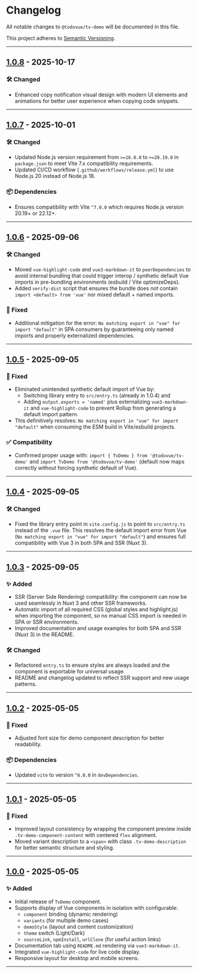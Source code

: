 # Changelog

All notable changes to `@todovue/tv-demo` will be documented in this file.

This project adheres to [Semantic Versioning](https://semver.org/).

---
## [1.0.8] - 2025-10-17

### 🛠️ Changed
- Enhanced copy notification visual design with modern UI elements and animations for better user experience when copying code snippets.

---
## [1.0.7] - 2025-10-01

### 🛠️ Changed
- Updated Node.js version requirement from `>=16.0.0` to `>=20.19.0` in `package.json` to meet Vite 7.x compatibility requirements.
- Updated CI/CD workflow (`.github/workflows/release.yml`) to use Node.js 20 instead of Node.js 18.

### 📦 Dependencies
- Ensures compatibility with Vite `^7.0.0` which requires Node.js version 20.19+ or 22.12+.

---
## [1.0.6] - 2025-09-06

### 🛠️ Changed
- Moved `vue-highlight-code` and `vue3-markdown-it` to `peerDependencies` to avoid internal bundling that could trigger interop / synthetic default Vue imports in pre-bundling environments (esbuild / Vite optimizeDeps).
- Added `verify:dist` script that ensures the bundle does not contain `import <default> from 'vue'` nor mixed default + named imports.

### 🐛 Fixed
- Additional mitigation for the error: `No matching export in "vue" for import "default"` in SPA consumers by guaranteeing only named imports and properly externalized dependencies.

---
## [1.0.5] - 2025-09-05

### 🐛 Fixed
- Eliminated unintended synthetic default import of Vue by:
  - Switching library entry to `src/entry.ts` (already in 1.0.4) and
  - Adding `output.exports = 'named'` plus externalizing `vue3-markdown-it` and `vue-highlight-code` to prevent Rollup from generating a default import pattern.
- This definitively resolves: `No matching export in "vue" for import "default"` when consuming the ESM build in Vite/esbuild projects.

### ✅ Compatibility
- Confirmed proper usage with: `import { TvDemo } from '@todovue/tv-demo'` and `import TvDemo from '@todovue/tv-demo'` (default now maps correctly without forcing synthetic default of Vue).

---
## [1.0.4] - 2025-09-05

### 🛠️ Changed
- Fixed the library entry point in `vite.config.js` to point to `src/entry.ts` instead of the `.vue` file. This resolves the default import error from Vue (`No matching export in "vue" for import "default"`) and ensures full compatibility with Vue 3 in both SPA and SSR (Nuxt 3).

---
## [1.0.3] - 2025-09-05

### ✨ Added
- SSR (Server Side Rendering) compatibility: the component can now be used seamlessly in Nuxt 3 and other SSR frameworks.
- Automatic import of all required CSS (global styles and highlight.js) when importing the component, so no manual CSS import is needed in SPA or SSR environments.
- Improved documentation and usage examples for both SPA and SSR (Nuxt 3) in the README.

### 🛠️ Changed
- Refactored `entry.ts` to ensure styles are always loaded and the component is exportable for universal usage.
- README and changelog updated to reflect SSR support and new usage patterns.

---
## [1.0.2] - 2025-05-05

### 🐛 Fixed
- Adjusted font size for demo component description for better readability.

### 📦 Dependencies
- Updated `vite` to version `^6.0.0` in `devDependencies`.

---
## [1.0.1] - 2025-05-05

### 🐛 Fixed
- Improved layout consistency by wrapping the component preview inside `.tv-demo-component-content` with centered `flex` alignment.
- Moved variant description to a `<span>` with class `.tv-demo-description` for better semantic structure and styling.

---
## [1.0.0] - 2025-05-05

### ✨ Added
- Initial release of `TvDemo` component.
- Supports display of Vue components in isolation with configurable:
    - `component` binding (dynamic rendering)
    - `variants` (for multiple demo cases)
    - `demoStyle` (layout and content customization)
    - `theme` switch (Light/Dark)
    - `sourceLink`, `npmInstall`, `urlClone` (for useful action links)
- Documentation tab using `README.md` rendering via `vue3-markdown-it`.
- Integrated `vue-highlight-code` for live code display.
- Responsive layout for desktop and mobile screens.

---
[1.0.8]: https://github.com/TODOvue/tv-demo/pull/29/files
[1.0.7]: https://github.com/TODOvue/tv-demo/pull/28/files
[1.0.6]: https://github.com/TODOvue/tv-demo/pull/24/files
[1.0.5]: https://github.com/TODOvue/tv-demo/pull/23/files
[1.0.4]: https://github.com/TODOvue/tv-demo/pull/22/files
[1.0.3]: https://github.com/TODOvue/tv-demo/pull/21/files
[1.0.2]: https://github.com/TODOvue/tv-demo/pull/20/files
[1.0.1]: https://github.com/TODOvue/tv-demo/pull/19/files
[1.0.0]: https://github.com/TODOvue/tv-demo/pull/18/files
